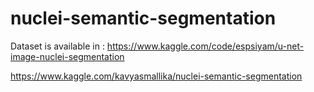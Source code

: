 # nuclei-semantic-segmentation

Dataset is available in : https://www.kaggle.com/code/espsiyam/u-net-image-nuclei-segmentation

https://www.kaggle.com/kavyasmallika/nuclei-semantic-segmentation
